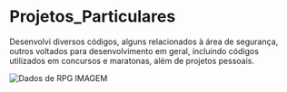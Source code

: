 # Projetos_Particulares
Desenvolvi diversos códigos, alguns relacionados à área de segurança, outros voltados para desenvolvimento em geral, incluindo códigos utilizados em concursos e maratonas, além de projetos pessoais.

![Dados de RPG IMAGEM](https://user-images.githubusercontent.com/108753254/234403126-5d370e11-4968-44c6-b52b-5b2daeb847ec.png)

